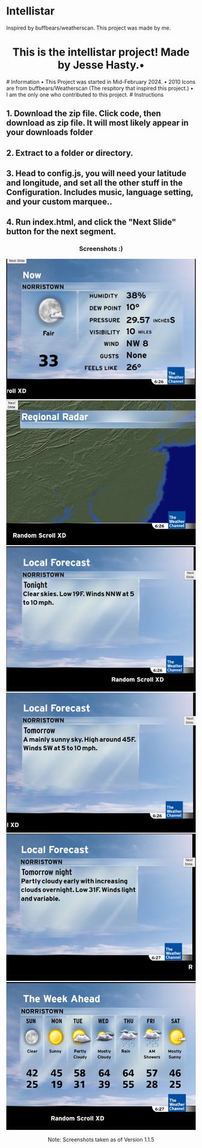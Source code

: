 # Intellistar
Inspired by buffbears/weatherscan. This project was made by me.
 <h1 align="center">This is the intellistar project! Made by Jesse Hasty.•</h1>
# Information
• This Project was started in Mid-February 2024.
• 2010 Icons are from buffbears/Weatherscan (The respitory that inspired this project.)
• I am the only one who contributed to this project.
# Instructions
<h2>1. Download the zip file. Click code, then download as zip file. It will most likely appear in your downloads folder</h2>
 <h2>2. Extract to a folder or directory.</h2>
 <h2>3. Head to config.js, you will need your latitude and longitude, and set all the other stuff in the Configuration. Includes music, language setting, and your custom marquee..</h2>
 <h2>4. Run index.html, and click the "Next Slide" button for the next segment.</h2>
  
  <h3 align="center">Screenshots :)</h3>
  <div align="center">
   <img src="./screenshots/00.png">
    <img src="./screenshots/1.png">
   <img src="./screenshots/2.png">
   <img src="./screenshots/3.png">
   <img src="./screenshots/4.png">
   <img src="./screenshots/5.png">
   <p>Note: Screenshots taken as of Version 1.1.5</p>
  </div>
